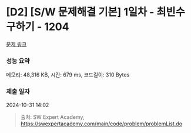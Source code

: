 # [D2] [S/W 문제해결 기본] 1일차 - 최빈수 구하기 - 1204 

[문제 링크](https://swexpertacademy.com/main/code/problem/problemDetail.do?contestProbId=AV13zo1KAAACFAYh) 

### 성능 요약

메모리: 48,316 KB, 시간: 679 ms, 코드길이: 310 Bytes

### 제출 일자

2024-10-31 14:02



> 출처: SW Expert Academy, https://swexpertacademy.com/main/code/problem/problemList.do